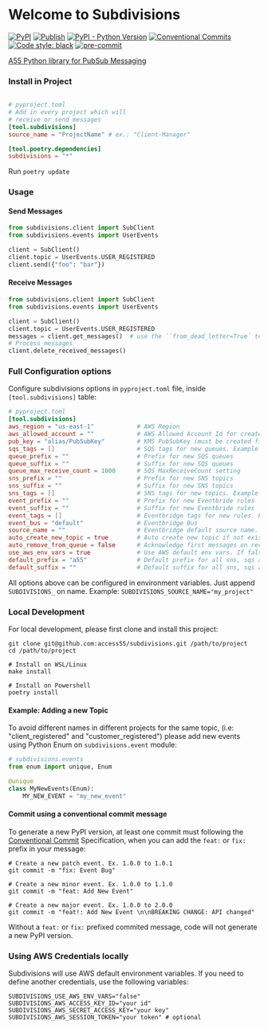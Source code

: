 # Welcome to Subdivisions

[![PyPI](https://img.shields.io/pypi/v/subdivisions)](https://pypi.org/project/subdivisions/)
[![Publish](https://github.com/access55/subdivisions/workflows/publish/badge.svg)](https://github.com/access55/subdivisions/actions)
[![PyPI - Python Version](https://img.shields.io/pypi/pyversions/subdivisions)](https://www.python.org)
[![Conventional Commits](https://img.shields.io/badge/Conventional%20Commits-1.0.0-yellow.svg)](https://conventionalcommits.org)
[![Code style: black](https://img.shields.io/badge/code%20style-black-000000.svg)](https://github.com/psf/black)
[![pre-commit](https://img.shields.io/badge/pre--commit-enabled-brightgreen?logo=pre-commit&logoColor=white)](https://github.com/pre-commit/pre-commit)

[A55 Python library for PubSub Messaging](https://www.youtube.com/watch?v=EYYdQB0mkEU)

### Install in Project

```toml

# pyproject.toml
# Add in every project which will
# receive or send messages
[tool.subdivisions]
source_name = "ProjectName" # ex.: "Client-Manager"

[tool.poetry.dependencies]
subdivisions = "*"
```
Run `poetry update`

### Usage
#### Send Messages
```python
from subdivisions.client import SubClient
from subdivisions.events import UserEvents

client = SubClient()
client.topic = UserEvents.USER_REGISTERED
client.send({"foo": "bar"})
```

#### Receive Messages
```python
from subdivisions.client import SubClient
from subdivisions.events import UserEvents

client = SubClient()
client.topic = UserEvents.USER_REGISTERED
messages = client.get_messages()  # use the ``from_dead_letter=True` to receive Dead Letter messages
# Process messages
client.delete_received_messages()
```

### Full Configuration options

Configure subdivisions options in `pyproject.toml` file, inside `[tool.subdivisions]` table:

```toml
# pyproject.toml
[tool.subdivisions]
aws_region = "us-east-1"            # AWS Region
aws_allowed_account = ""            # AWS Allowed Account Id for create artifacts / send messages
pub_key = "alias/PubSubKey"         # KMS PubSubKey (must be created first)
sqs_tags = []                       # SQS tags for new queues. Example [{"foo": "bar"}]
queue_prefix = ""                   # Prefix for new SQS queues
queue_suffix = ""                   # Suffix for new SQS queues
queue_max_receive_count = 1000      # SQS MaxReceiveCount setting
sns_prefix = ""                     # Prefix for new SNS topics
sns_suffix = ""                     # Suffix for new SNS topics
sns_tags = []                       # SNS tags for new topics. Example [{"foo": "bar"}]
event_prefix = ""                   # Prefix for new Eventbride rules
event_suffix = ""                   # Suffix for new Eventbride rules
event_tags = []                     # Eventbridge tags for new rules. Example [{"foo": "bar"}]
event_bus = "default"               # Eventbridge Bus
source_name = ""                    # Eventbridge default source name. No default, must inform
auto_create_new_topic = true        # Auto create new topic if not exists in Eventbridge
auto_remove_from_queue = false      # Acknowledge first messages on receive
use_aws_env_vars = true             # Use AWS default env vars. If false append "SUBDIVISION_" on env vars. Example: "SUBDIVISION_AWS_ACCESS_KEY_ID"
default_prefix = "a55"              # Default prefix for all sns, sqs and rule created
default_suffix = ""                 # Default suffix for all sns, sqs and rule created
```

All options above can be configured in environment variables. Just append `SUBDIVISIONS_` on name. Example: `SUBDIVISIONS_SOURCE_NAME="my_project"`

### Local Development

For local development, please first clone and install this project:

```shell
git clone git@github.com:access55/subdivisions.git /path/to/project
cd /path/to/project

# Install on WSL/Linux
make install

# Install on Powershell
poetry install
```


#### Example: Adding a new Topic
To avoid different names in different projects for the same topic, (i.e: "client_registered" and
"customer_registered") please add new events using Python Enum on `subdivisions.event` module:

```python
# subdivisions.events
from enum import unique, Enum

@unique
class MyNewEvents(Enum):
    MY_NEW_EVENT = "my_new_event"
```

#### Commit using a conventional commit message

To generate a new PyPI version, at least one commit must following the
[Conventional Commit](https://www.conventionalcommits.org/en/v1.0.0/) Specification, when you can
add the `feat:` or `fix:` prefix in your message:

```shell
# Create a new patch event. Ex. 1.0.0 to 1.0.1
git commit -m "fix: Event Bug"

# Create a new minor event. Ex. 1.0.0 to 1.1.0
git commit -m "feat: Add New Event"

# Create a new major event. Ex. 1.0.0 to 2.0.0
git commit -m "feat!: Add New Event \n\nBREAKING CHANGE: API changed"
```
Without a `feat:` or `fix:` prefixed commited message, code will not generate a new PyPI version.

### Using AWS Credentials locally

Subdivisions will use AWS default environment variables. If you need to define another credentials, use the following variables:

```env
SUBDIVISIONS_USE_AWS_ENV_VARS="false"
SUBDIVISIONS_AWS_ACCESS_KEY_ID="your id"
SUBDIVISIONS_AWS_SECRET_ACCESS_KEY="your key"
SUBDIVISIONS_AWS_SESSION_TOKEN="your token" # optional
```
